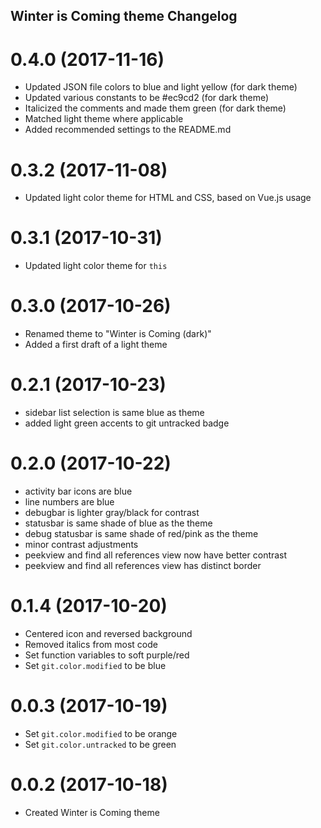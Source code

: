 ## Winter is Coming theme Changelog

<a name="0.4.0"></a>
# 0.4.0 (2017-11-16)

* Updated JSON file colors to blue and light yellow (for dark theme)
* Updated various constants to be #ec9cd2 (for dark theme)
* Italicized the comments and made them green (for dark theme)
* Matched light theme where applicable
* Added recommended settings to the README.md

<a name="0.3.2"></a>
# 0.3.2 (2017-11-08)

* Updated light color theme for HTML and CSS, based on Vue.js usage

<a name="0.3.1"></a>
# 0.3.1 (2017-10-31)

* Updated light color theme for `this`

<a name="0.3.0"></a>
# 0.3.0 (2017-10-26)

* Renamed theme to "Winter is Coming (dark)"
* Added a first draft of a light theme

<a name="0.2.1"></a>
# 0.2.1 (2017-10-23)

* sidebar list selection is same blue as theme
* added light green accents to git untracked badge

<a name="0.2.0"></a>
# 0.2.0 (2017-10-22)

* activity bar icons are blue
* line numbers are blue
* debugbar is lighter gray/black for contrast
* statusbar is same shade of blue as the theme
* debug statusbar is same shade of red/pink as the theme
* minor contrast adjustments
* peekview and find all references view now have better contrast
* peekview and find all references view has distinct border

<a name="0.1.4"></a>
# 0.1.4 (2017-10-20)

* Centered icon and reversed background
* Removed italics from most code
* Set function variables to soft purple/red
* Set `git.color.modified` to be blue

<a name="0.0.3"></a>
# 0.0.3 (2017-10-19)

* Set `git.color.modified` to be orange
* Set `git.color.untracked` to be green

<a name="0.0.2"></a>
# 0.0.2 (2017-10-18)

* Created Winter is Coming theme

